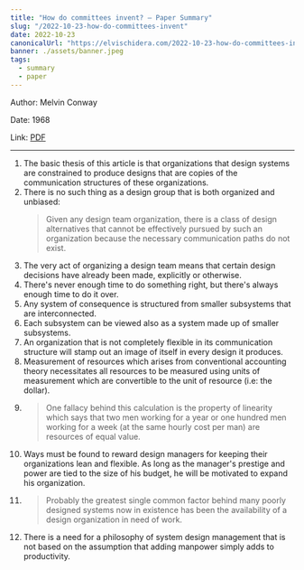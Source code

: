 ```yaml
---
title: "How do committees invent? — Paper Summary"
slug: "/2022-10-23-how-do-committees-invent"
date: 2022-10-23
canonicalUrl: "https://elvischidera.com/2022-10-23-how-do-committees-invent/"
banner: ./assets/banner.jpeg
tags:
  - summary
  - paper
---
```


Author: Melvin Conway

Date: 1968

Link: [PDF](https://www.melconway.com/Home/pdf/committees.pdf)

-----

1. The basic thesis of this article is that organizations that design systems are constrained to produce designs that are copies of the communication structures of these organizations.
2. There is no such thing as a design group that is both organized and unbiased:
    > Given any design team organization, there is a class of design alternatives that cannot be effectively pursued by such an organization because the necessary communication paths do not exist.
3. The very act of organizing a design team means that certain design decisions have already been made, explicitly or otherwise.
4. There's never enough time to do something right, but there's always enough time to do it over.
5. Any system of consequence is structured from smaller subsystems that are interconnected.
6. Each subsystem can be viewed also as a system made up of smaller subsystems.
7. An organization that is not completely flexible in its communication structure will stamp out an image of itself in every design it produces.
8. Measurement of resources which arises from conventional accounting theory necessitates all resources to be measured using units of measurement which are convertible to the unit of resource (i.e: the dollar).
9. > One fallacy behind this calculation is the property of linearity which says that two men working for a year or one hundred men working for a week (at the same hourly cost per man) are resources of equal value.
10. Ways must be found to reward design managers for keeping their organizations lean and flexible. As long as the manager's prestige and power are tied to the size of his budget, he will be motivated to expand his organization.
11. > Probably the greatest single common factor behind many poorly designed systems now in existence has been the availability of a design organization in need of work.
12. There is a need for a philosophy of system design management that is not based on the assumption that adding manpower simply adds to productivity.